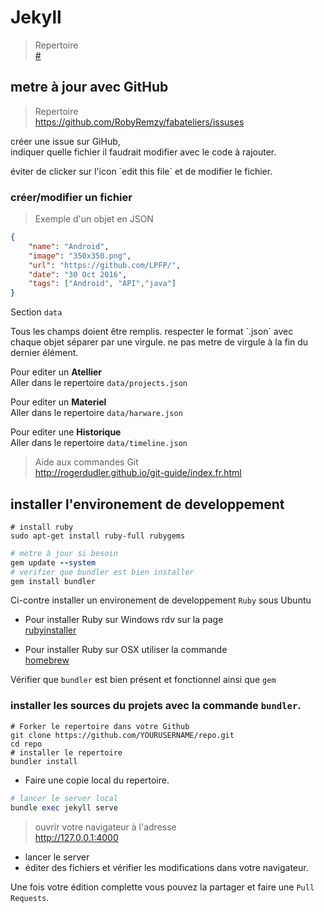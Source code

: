 # Jekyll

>Repertoire  
><a href="#">#</a>



## metre à jour avec GitHub

>Repertoire  
><a href="https://github.com/RobyRemzy/fabateliers/issues">https://github.com/RobyRemzy/fabateliers/issuses</a>

créer une issue sur GiHub,  
indiquer quelle fichier il faudrait modifier avec le code à rajouter.
<aside class="warning">
éviter de clicker sur l'icon `edit this file` et de modifier le fichier.
</aside>

### créer/modifier un fichier

>Exemple d'un objet en JSON

```json
{
	"name": "Android",
	"image": "350x350.png",
	"url": "https://github.com/LPFP/",
	"date": "30 Oct 2016",
	"tags": ["Android", "API","java"]
}
```

Section `data`
<aside class="notice">
Tous les champs doient être remplis.  
respecter le format `.json` avec chaque objet séparer par une virgule.  
ne pas metre de virgule à la fin du dernier élément.
</aside>

Pour editer un **Atellier**  
Aller dans le repertoire `data/projects.json`

Pour editer un **Materiel**  
Aller dans le repertoire `data/harware.json`

Pour editer une **Historique**  
Aller dans le repertoire `data/timeline.json`

>Aide aux commandes Git  
><a href="http://rogerdudler.github.io/git-guide/index.fr.html">http://rogerdudler.github.io/git-guide/index.fr.html</a>

## installer l'environement de developpement

```shell
# install ruby
sudo apt-get install ruby-full rubygems
```

```ruby
# metre à jour si besoin
gem update --system
# verifier que bundler est bien installer
gem install bundler
```

Ci-contre installer un environement de developpement `Ruby` sous Ubuntu  

* Pour installer Ruby sur Windows rdv sur la page    
[rubyinstaller](http://rubyinstaller.org/)  

* Pour installer Ruby sur OSX utiliser la commande  
[homebrew](https://www.ruby-lang.org/fr/documentation/installation/#homebrew)

Vérifier que `bundler` est bien présent et fonctionnel ainsi que `gem`

### installer les sources du projets avec la commande `bundler`.

```shell
# Forker le repertoire dans votre Github
git clone https://github.com/YOURUSERNAME/repo.git
cd repo
# installer le repertoire
bundler install
```

* Faire une copie local du repertoire.  

```ruby
# lancer le server local
bundle exec jekyll serve
```
>ouvrir votre navigateur à l'adresse  
><a href="http://127.0.0.1:4000">http://127.0.0.1:4000</a>

* lancer le server  
* éditer des fichiers et vérifier les modifications dans votre navigateur.

 Une fois votre édition complette vous pouvez la partager et faire une `Pull Requests`.
